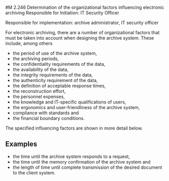 #M 2.246 Determination of the organizational factors influencing electronic archiving
Responsible for Initiation: IT Security Officer

Responsible for implementation: archive administrator, IT security officer

For electronic archiving, there are a number of organizational factors that must be taken into account when designing the archive system. These include, among others

* the period of use of the archive system,
* the archiving periods,
* the confidentiality requirements of the data,
* the availability of the data,
* the integrity requirements of the data,
* the authenticity requirement of the data,
* the definition of acceptable response times,
* the reconstruction effort,
* the personnel expenses,
* the knowledge and IT-specific qualifications of users,
* the ergonomics and user-friendliness of the archive system,
* compliance with standards and
* the financial boundary conditions.


The specified influencing factors are shown in more detail below.



## Examples 
* the time until the archive system responds to a request,
* the time until the memory confirmation of the archive system and
* the length of time until complete transmission of the desired document to the client system.




